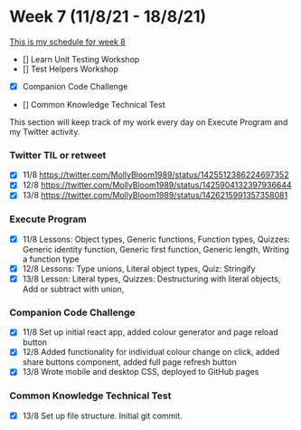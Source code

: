 # Week 7 (11/8/21 - 18/8/21)

[This is my schedule for week 8](https://learn.foundersandcoders.com/course/syllabus/pre-app-9/schedule/)

- [] Learn Unit Testing Workshop
- [] Test Helpers Workshop
- [x] Companion Code Challenge
- [] Common Knowledge Technical Test

This section will keep track of my work every day on Execute Program and my Twitter activity.

### Twitter TIL or retweet

- [x] 11/8 https://twitter.com/MollyBloom1989/status/1425512386224697352
- [x] 12/8 https://twitter.com/MollyBloom1989/status/1425904132397936644
- [x] 13/8 https://twitter.com/MollyBloom1989/status/1426215991357358081

### Execute Program

- [x] 11/8 Lessons: Object types, Generic functions, Function types, Quizzes: Generic identity function, Generic first function, Generic length, Writing a function type
- [x] 12/8 Lessons: Type unions, Literal object types, Quiz: Stringify
- [x] 13/8 Lesson: Literal types, Quizzes: Destructuring with literal objects, Add or subtract with union,

### Companion Code Challenge

- [x] 11/8 Set up initial react app, added colour generator and page reload button
- [x] 12/8 Added functionality for individual colour change on click, added share buttons component, added full page refresh button
- [x] 13/8 Wrote mobile and desktop CSS, deployed to GitHub pages

### Common Knowledge Technical Test

- [x] 13/8 Set up file structure. Initial git commit.

